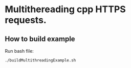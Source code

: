 # Multithereading cpp HTTPS requests.

## How to build example

Run bash file:

```
./buildMultithreadingExample.sh
```